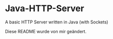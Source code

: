 # Java-HTTP-Server
A basic HTTP Server written in Java (with Sockets)

Diese README wurde von mir geändert.

